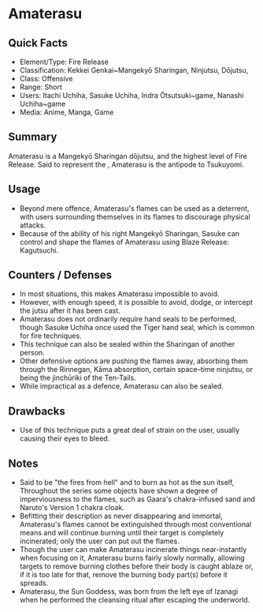 # Amaterasu

## Quick Facts
- Element/Type: Fire Release <!-- DO NOT CHANGE TO BLAZE RELEASE! -->
- Classification: Kekkei Genkai~Mangekyō Sharingan, Ninjutsu, Dōjutsu,
- Class: Offensive
- Range: Short
- Users: Itachi Uchiha, Sasuke Uchiha, Indra Ōtsutsuki~game, Nanashi Uchiha~game<!-- DO NOT ADD ANY OTHER SUSANOO USERS! -->
- Media: Anime, Manga, Game

## Summary
Amaterasu is a Mangekyō Sharingan dōjutsu, and the highest level of Fire Release. Said to represent the , Amaterasu is the antipode to Tsukuyomi.

## Usage
- Beyond mere offence, Amaterasu's flames can be used as a deterrent, with users surrounding themselves in its flames to discourage physical attacks.
- Because of the ability of his right Mangekyō Sharingan, Sasuke can control and shape the flames of Amaterasu using Blaze Release: Kagutsuchi.

## Counters / Defenses
- In most situations, this makes Amaterasu impossible to avoid.
- However, with enough speed, it is possible to avoid, dodge, or intercept the jutsu after it has been cast.
- Amaterasu does not ordinarily require hand seals to be performed, though Sasuke Uchiha once used the Tiger hand seal, which is common for fire techniques.
- This technique can also be sealed within the Sharingan of another person.
- Other defensive options are pushing the flames away, absorbing them through the Rinnegan, Kāma absorption, certain space–time ninjutsu, or being the jinchūriki of the Ten-Tails.
- While impractical as a defence, Amaterasu can also be sealed.

## Drawbacks
- Use of this technique puts a great deal of strain on the user, usually causing their eyes to bleed.

## Notes
- Said to be "the fires from hell" and to burn as hot as the sun itself, Throughout the series some objects have shown a degree of imperviousness to the flames, such as Gaara's chakra-infused sand and Naruto's Version 1 chakra cloak.
- Befitting their description as never disappearing and immortal, Amaterasu's flames cannot be extinguished through most conventional means and will continue burning until their target is completely incinerated; only the user can put out the flames.
- Though the user can make Amaterasu incinerate things near-instantly when focusing on it, Amaterasu burns fairly slowly normally, allowing targets to remove burning clothes before their body is caught ablaze or, if it is too late for that, remove the burning body part(s) before it spreads.
- Amaterasu, the Sun Goddess, was born from the left eye of Izanagi when he performed the cleansing ritual after escaping the underworld.
